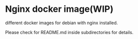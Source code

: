 Nginx docker image(WIP)
===========================

different docker images for debian with nginx installed.

Please check for README.md inside subdirectories for details.
